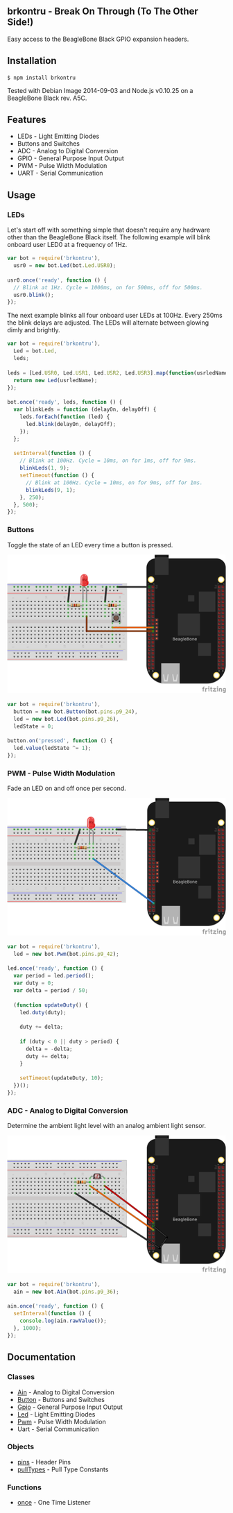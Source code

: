 ## brkontru - Break On Through (To The Other Side!)

Easy access to the BeagleBone Black GPIO expansion headers.

## Installation

    $ npm install brkontru

Tested with Debian Image 2014-09-03 and Node.js v0.10.25 on a BeagleBone Black
rev. A5C.

## Features

 * LEDs - Light Emitting Diodes
 * Buttons and Switches
 * ADC - Analog to Digital Conversion
 * GPIO - General Purpose Input Output
 * PWM - Pulse Width Modulation
 * UART - Serial Communication

## Usage

### LEDs

Let's start off with something simple that doesn't require any hadrware other
than the BeagleBone Black itself. The following example will blink onboard user
LED0 at a frequency of 1Hz.

```js
var bot = require('brkontru'),
  usr0 = new bot.Led(bot.Led.USR0);

usr0.once('ready', function () {
  // Blink at 1Hz. Cycle = 1000ms, on for 500ms, off for 500ms.
  usr0.blink();
});
```

The next example blinks all four onboard user LEDs at 100Hz. Every 250ms the
blink delays are adjusted. The LEDs will alternate between glowing dimly and
brightly.

```js
var bot = require('brkontru'),
  Led = bot.Led,
  leds;

leds = [Led.USR0, Led.USR1, Led.USR2, Led.USR3].map(function(usrledName) {
  return new Led(usrledName);
});

bot.once('ready', leds, function () {
  var blinkLeds = function (delayOn, delayOff) {
    leds.forEach(function (led) {
      led.blink(delayOn, delayOff);
    });
  };

  setInterval(function () {
    // Blink at 100Hz. Cycle = 10ms, on for 1ms, off for 9ms.
    blinkLeds(1, 9);
    setTimeout(function () {
      // Blink at 100Hz. Cycle = 10ms, on for 9ms, off for 1ms.
      blinkLeds(9, 1);
    }, 250);
  }, 500);
});
```

### Buttons

Toggle the state of an LED every time a button is pressed.

<img src="https://github.com/fivdi/brkontru/raw/master/example/button-and-led.png">

```js
var bot = require('brkontru'),
  button = new bot.Button(bot.pins.p9_24),
  led = new bot.Led(bot.pins.p9_26),
  ledState = 0;

button.on('pressed', function () {
  led.value(ledState ^= 1);
});
```

### PWM - Pulse Width Modulation

Fade an LED on and off once per second.

<img src="https://github.com/fivdi/brkontru/raw/master/example/pwm.png">

```js
var bot = require('brkontru'),
  led = new bot.Pwm(bot.pins.p9_42);

led.once('ready', function () {
  var period = led.period();
  var duty = 0;
  var delta = period / 50;

  (function updateDuty() {
    led.duty(duty);

    duty += delta;

    if (duty < 0 || duty > period) {
      delta = -delta;
      duty += delta;
    }

    setTimeout(updateDuty, 10);
  })();
});
```

### ADC - Analog to Digital Conversion

Determine the ambient light level with an analog ambient light sensor.

<img src="https://github.com/fivdi/brkontru/raw/master/example/adc.png">

```js
var bot = require('brkontru'),
  ain = new bot.Ain(bot.pins.p9_36);

ain.once('ready', function () {
  setInterval(function () {
    console.log(ain.rawValue());
  }, 1000);
});

```

## Documentation

### Classes

- [Ain](https://github.com/fivdi/brkontru/blob/master/doc/ain.md) - Analog to Digital Conversion
- [Button](https://github.com/fivdi/brkontru/blob/master/doc/button.md) - Buttons and Switches
- [Gpio](https://github.com/fivdi/brkontru/blob/master/doc/gpio.md) - General Purpose Input Output
- [Led](https://github.com/fivdi/brkontru/blob/master/doc/led.md) - Light Emitting Diodes
- [Pwm](https://github.com/fivdi/brkontru/blob/master/doc/pwm.md) - Pulse Width Modulation
- Uart - Serial Communication

### Objects

- [pins](https://github.com/fivdi/brkontru/blob/master/doc/pins.md) - Header Pins
- [pullTypes](https://github.com/fivdi/brkontru/blob/master/doc/pulltypes.md) - Pull Type Constants

### Functions

- [once](https://github.com/fivdi/brkontru/blob/master/doc/once.md) - One Time Listener

